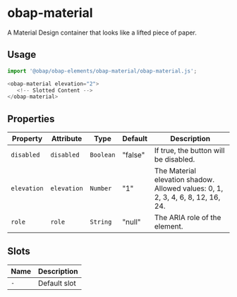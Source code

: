 # obap-material

A Material Design container that looks like a lifted piece of paper.

## Usage

```javascript
import '@obap/obap-elements/obap-material/obap-material.js';

<obap-material elevation="2">
   <!-- Slotted Content -->
</obap-material>
```

## Properties

| Property    | Attribute   | Type      | Default | Description                                      |
|-------------|-------------|-----------|---------|--------------------------------------------------|
| `disabled`  | `disabled`  | `Boolean` | "false" | If true, the button will be disabled.            |
| `elevation` | `elevation` | `Number`  | "1"     | The Material elevation shadow. Allowed values: 0, 1, 2, 3, 4, 6, 8, 12, 16, 24. |
| `role`      | `role`      | `String`  | "null"  | The ARIA role of the element.                    |

## Slots

| Name | Description  |
|------|--------------|
| `-`  | Default slot |
